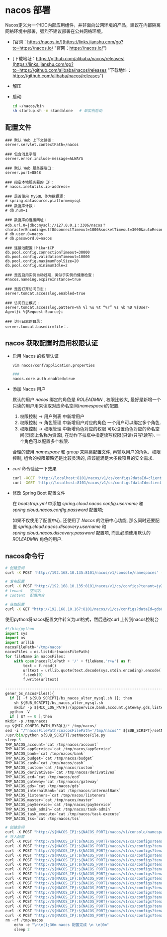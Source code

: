 # nacos 部署

Nacos定义为一个IDC内部应用组件，并非面向公网环境的产品，建议在内部隔离网络环境中部署，强烈不建议部署在公共网络环境。

* [官网：https://nacos.io/](https://links.jianshu.com/go?to=https://nacos.io/ "官网：https://nacos.io/")
* [下载地址：https://github.com/alibaba/nacos/releases](https://links.jianshu.com/go?to=https://github.com/alibaba/nacos/releases "下载地址：https://github.com/alibaba/nacos/releases")
* 解压
* 启动

  ```bash
  cd ~/nacos/bin
  sh startup.sh -m standalone   # 单实例启动

  ```

## 配置文件

```properties
### 默认 Web 上下文路径：
server.servlet.contextPath=/nacos

### 包含消息字段
server.error.include-message=ALWAYS

### 默认 Web 服务器端口：
server.port=8848

### 指定本地服务器的 IP：
# nacos.inetutils.ip-address=

### 是否使用 MySQL 作为数据源：
# spring.datasource.platform=mysql
### 数据库计数：
# db.num=1

### 数据库的连接网址：
#db.url.0=jdbc:mysql://127.0.0.1：3306/nacos？characterEncoding=utf8&connectTimeout=1000&socketTimeout=3000&autoReconnect=true&useUnicode=true&useSSL=false&serverTimezone=UTC
# db.user.0=nacos
# db.password.0=nacos

### 连接池配置：hikariCP
db.pool.config.connectionTimeout=30000
db.pool.config.validationTimeout=10000
db.pool.config.maximumPoolSize=20
db.pool.config.minimumIdle=2

### 是否启用实例自动过期，类似于实例的健康检查：
#nacos.nameing.expireInstance=true

### 是否打开访问日志：
server.tomcat.accesslog.enabled=true

### 访问日志模式：
server.tomcat.accesslog.pattern=%h %l %u %t “%r” %s %b %D %{User-Agent}i %{Request-Source}i

### 访问日志的目录：
server.tomcat.basedir=file：.

```

## nacos 获取配置时启用权限认证

* 启用 Nacos 的权限认证

  `vim nacos/conf/application.properties`

  ```bash
  ### 
  nacos.core.auth.enabled=true
  ```
* 添加 Nacos 用户

  默认的用户 *nacos* 绑定的角色是 *ROLE*​*ADMIN* , 权限比较大, 最好是新增一个只读的用户用来读取对应命名空间(*namespace*)的配置.

  1. 权限控制 -> 用户列表 中新增用户
  2. 权限控制 -> 角色管理 中新增用户对应的角色  一个用户可以绑定多个角色.
  3. 权限控制 -> 权限管理 中新增角色对应的权限  可以设置角色对应的命名空间(页面上名称为资源), 在动作下拉框中指定读写权限(只读\只写\读写).  一个角色可以配置多个权限.

  合理的使用 *namespace* 和 *group* 来隔离配置文件, 再辅以用户的角色、权限控制, 组合的权限策略还是比较灵活的, 应该能满足大多数项目的安全需求.
* &#x20;*curl* 命令验证一下效果

  ```bash
  curl -XGET 'http://localhost:8101/nacos/v1/cs/configs?dataId=client&group=DEFAULT_GROUP&tenant=jy2v&username=nstc&password=Ninestar123'
  curl -XGET 'http://localhost:8101/nacos/v1/cs/configs?dataId=client&group=DEFAULT_GROUP&tenant=jy2v&username=nacos&password=nacos'

  ```
* 修改 Spring Boot 配置文件

  在 *bootstrap.yml* 中添加 *spring.cloud.nacos.config.username* 和 *spring.cloud.nacos.config.password* 配置项;

  如果不仅使用了配置中心, 还使用了 *Nacos* 的注册中心功能, 那么同时还要配置 *spring.cloud.nacos.discovery.username* 和 *spring.cloud.nacos.discovery.password* 配置项, 而且必须使用默认的 *ROLE*​*ADMIN* 角色的用户.

## nacos命令行

```bash
# 创建空间
curl -X POST 'http://192.168.10.135:8101/nacos/v1/console/namespaces' -d 'customNamespaceId=jy2v&namespaceName=jy2v&namespaceDesc=jy2v'

# 发布配置
curl -X POST "http://192.168.10.135:8101/nacos/v1/cs/configs?tenant=jy2v&dataId=client&group=DEFAULT_GROUP&content=user.id=1%0Auser.name=james%0Auser.age=17&type=yaml"
# tenant   空间名
# content  配置内容

# 获取配置
curl -X GET "http://192.168.10.167:8101/nacos/v1/cs/configs?dataId=gds&group=DEFAULT_GROUP&tenant=jy2v"
```

使用python将nacos配置文件转义为url格式，然后通过curl 上传到nacos控制台

```python
#!/bin/python
import sys
import os
import urllib
nacosFilePath='/tmp/nacos'
nacosFiles = os.listdir(nacosFilePath)
for fileName in nacosFiles:
    with open(nacosFilePath + '/' + fileName,'r+w') as f:
        text = f.read()
        urltext = urllib.quote(text.decode(sys.stdin.encoding).encode('utf8'))
        f.seek(0)
        f.write(urltext)
    
-------------------------------------------------------------------------------------------------------------
gener_bs_nacosFiles(){
  if [[ -f ${SUB_SCRIPT}/bs_nacos_alter_mysql.sh ]]; then
    sh ${SUB_SCRIPT}/bs_nacos_alter_mysql.sh
    mkdir -p ${MIC_LOG_PATH}/{appService,bank,account,gateway,gds,listeners,payService,master,internal-bank,cash,derivatives,budget,ecd,custom,tss,task-admin,task-execute}
  python -V
  if [ $? == 0 ];then
mkdir -p /tmp/nacos
cp ${MIC_CONFIG_PATH_MYSQL}/* /tmp/nacos/
sed -i "/^nacosFilePath/cnacosFilePath='/tmp/nacos'" ${SUB_SCRIPT}/setNacosFile.py
/usr/bin/python ${SUB_SCRIPT}/setNacosFile.py
sleep 5
TMP_NACOS_account=`cat /tmp/nacos/account`
TMP_NACOS_appService=`cat /tmp/nacos/appService`
TMP_NACOS_bank=`cat /tmp/nacos/bank`
TMP_NACOS_budget=`cat /tmp/nacos/budget`
TMP_NACOS_cash=`cat /tmp/nacos/cash`
TMP_NACOS_custom=`cat /tmp/nacos/custom`
TMP_NACOS_derivatives=`cat /tmp/nacos/derivatives`
TMP_NACOS_ecd=`cat /tmp/nacos/ecd`
TMP_NACOS_gateway=`cat /tmp/nacos/gateway`
TMP_NACOS_gds=`cat /tmp/nacos/gds`
TMP_NACOS_internalBank=`cat /tmp/nacos/internalBank`
TMP_NACOS_listeners=`cat /tmp/nacos/listeners`
TMP_NACOS_master=`cat /tmp/nacos/master`
TMP_NACOS_payService=`cat /tmp/nacos/payService`
TMP_NACOS_task_admin=`cat /tmp/nacos/task-admin`
TMP_NACOS_task_execute=`cat /tmp/nacos/task-execute`
TMP_NACOS_tss=`cat /tmp/nacos/tss`

# 创建空间
curl -X POST "http://${NACOS_IP}:${NACOS_PORT}/nacos/v1/console/namespaces" -d "customNamespaceId=${NACOS_SPACE}&namespaceName=${NACOS_SPACE}&namespaceDesc=${NACOS_SPACE}"
# 导入配置
curl -X POST "http://${NACOS_IP}:${NACOS_PORT}/nacos/v1/cs/configs?tenant=${NACOS_SPACE}&dataId=account&group=DEFAULT_GROUP&content=${TMP_NACOS_account}"
curl -X POST "http://${NACOS_IP}:${NACOS_PORT}/nacos/v1/cs/configs?tenant=${NACOS_SPACE}&dataId=appService&group=DEFAULT_GROUP&content=${TMP_NACOS_appService}"
curl -X POST "http://${NACOS_IP}:${NACOS_PORT}/nacos/v1/cs/configs?tenant=${NACOS_SPACE}&dataId=bank&group=DEFAULT_GROUP&content=${TMP_NACOS_bank}"
curl -X POST "http://${NACOS_IP}:${NACOS_PORT}/nacos/v1/cs/configs?tenant=${NACOS_SPACE}&dataId=budget&group=DEFAULT_GROUP&content=${TMP_NACOS_budget}"
curl -X POST "http://${NACOS_IP}:${NACOS_PORT}/nacos/v1/cs/configs?tenant=${NACOS_SPACE}&dataId=cash&group=DEFAULT_GROUP&content=${TMP_NACOS_cash}"
curl -X POST "http://${NACOS_IP}:${NACOS_PORT}/nacos/v1/cs/configs?tenant=${NACOS_SPACE}&dataId=custom&group=DEFAULT_GROUP&content=${TMP_NACOS_custom}"
curl -X POST "http://${NACOS_IP}:${NACOS_PORT}/nacos/v1/cs/configs?tenant=${NACOS_SPACE}&dataId=derivatives&group=DEFAULT_GROUP&content=${TMP_NACOS_derivatives}"
curl -X POST "http://${NACOS_IP}:${NACOS_PORT}/nacos/v1/cs/configs?tenant=${NACOS_SPACE}&dataId=ecd&group=DEFAULT_GROUP&content=${TMP_NACOS_ecd}"
curl -X POST "http://${NACOS_IP}:${NACOS_PORT}/nacos/v1/cs/configs?tenant=${NACOS_SPACE}&dataId=gateway&group=DEFAULT_GROUP&content=${TMP_NACOS_gateway}"
curl -X POST "http://${NACOS_IP}:${NACOS_PORT}/nacos/v1/cs/configs?tenant=${NACOS_SPACE}&dataId=gds&group=DEFAULT_GROUP&content=${TMP_NACOS_gds}"
curl -X POST "http://${NACOS_IP}:${NACOS_PORT}/nacos/v1/cs/configs?tenant=${NACOS_SPACE}&dataId=internalBank&group=DEFAULT_GROUP&content=${TMP_NACOS_internalBank}"
curl -X POST "http://${NACOS_IP}:${NACOS_PORT}/nacos/v1/cs/configs?tenant=${NACOS_SPACE}&dataId=listeners&group=DEFAULT_GROUP&content=${TMP_NACOS_listeners}"
curl -X POST "http://${NACOS_IP}:${NACOS_PORT}/nacos/v1/cs/configs?tenant=${NACOS_SPACE}&dataId=master&group=DEFAULT_GROUP&content=${TMP_NACOS_master}"
curl -X POST "http://${NACOS_IP}:${NACOS_PORT}/nacos/v1/cs/configs?tenant=${NACOS_SPACE}&dataId=payService&group=DEFAULT_GROUP&content=${TMP_NACOS_payService}"
curl -X POST "http://${NACOS_IP}:${NACOS_PORT}/nacos/v1/cs/configs?tenant=${NACOS_SPACE}&dataId=task-admin&group=DEFAULT_GROUP&content=${TMP_NACOS_task_admin}"
curl -X POST "http://${NACOS_IP}:${NACOS_PORT}/nacos/v1/cs/configs?tenant=${NACOS_SPACE}&dataId=task-execute&group=DEFAULT_GROUP&content=${TMP_NACOS_task_execute}"
curl -X POST "http://${NACOS_IP}:${NACOS_PORT}/nacos/v1/cs/configs?tenant=${NACOS_SPACE}&dataId=tss&group=DEFAULT_GROUP&content=${TMP_NACOS_tss}"
rm -rf /tmp/nacos
    echo -e "\n\e[1;36m naocs 配置完成 \n \e[0m"
    sleep 2
```
